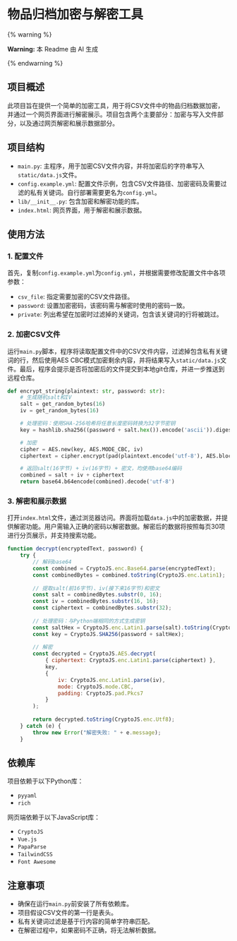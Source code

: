 # 物品归档加密与解密工具

{% warning %}

**Warning:** 本 Readme 由 AI 生成

{% endwarning %}

## 项目概述

此项目旨在提供一个简单的加密工具，用于将CSV文件中的物品归档数据加密，并通过一个网页界面进行解密展示。项目包含两个主要部分：加密与写入文件部分，以及通过网页解密和展示数据部分。

## 项目结构
- `main.py`: 主程序，用于加密CSV文件内容，并将加密后的字符串写入`static/data.js`文件。
- `config.example.yml`: 配置文件示例，包含CSV文件路径、加密密码及需要过滤的私有关键词。自行部署需要更名为`config.yml`。
- `lib/__init__.py`: 包含加密和解密功能的库。
- `index.html`: 网页界面，用于解密和展示数据。

## 使用方法

### 1. 配置文件

首先，复制`config.example.yml`为`config.yml`，并根据需要修改配置文件中各项参数：

- `csv_file`: 指定需要加密的CSV文件路径。
- `password`: 设置加密密码，该密码需与解密时使用的密码一致。
- `private`: 列出希望在加密时过滤掉的关键词，包含该关键词的行将被跳过。

### 2. 加密CSV文件

运行`main.py`脚本，程序将读取配置文件中的CSV文件内容，过滤掉包含私有关键词的行，然后使用AES CBC模式加密剩余内容，并将结果写入`static/data.js`文件。最后，程序会提示是否将加密后的文件提交到本地git仓库，并进一步推送到远程仓库。

```python
def encrypt_string(plaintext: str, password: str):
    # 生成随机salt和IV
    salt = get_random_bytes(16)
    iv = get_random_bytes(16)

    # 处理密码：使用SHA-256哈希将任意长度密码转换为32字节密钥
    key = hashlib.sha256((password + salt.hex()).encode('ascii')).digest()

    # 加密
    cipher = AES.new(key, AES.MODE_CBC, iv)
    ciphertext = cipher.encrypt(pad(plaintext.encode('utf-8'), AES.block_size))

    # 返回salt(16字节) + iv(16字节) + 密文，均使用base64编码
    combined = salt + iv + ciphertext
    return base64.b64encode(combined).decode('utf-8')
```

### 3. 解密和展示数据

打开`index.html`文件，通过浏览器访问。界面将加载`data.js`中的加密数据，并提供解密功能。用户需输入正确的密码以解密数据。解密后的数据将按照每页30项进行分页展示，并支持搜索功能。

```javascript
function decrypt(encryptedText, password) {
    try {
        // 解码base64
        const combined = CryptoJS.enc.Base64.parse(encryptedText);
        const combinedBytes = combined.toString(CryptoJS.enc.Latin1);
        
        // 提取salt(前16字节)、iv(接下来16字节)和密文
        const salt = combinedBytes.substr(0, 16);
        const iv = combinedBytes.substr(16, 16);
        const ciphertext = combinedBytes.substr(32);
        
        // 处理密码：与Python端相同的方式生成密钥
        const saltHex = CryptoJS.enc.Latin1.parse(salt).toString(CryptoJS.enc.Hex);
        const key = CryptoJS.SHA256(password + saltHex);
        
        // 解密
        const decrypted = CryptoJS.AES.decrypt(
            { ciphertext: CryptoJS.enc.Latin1.parse(ciphertext) },
            key,
            {
                iv: CryptoJS.enc.Latin1.parse(iv),
                mode: CryptoJS.mode.CBC,
                padding: CryptoJS.pad.Pkcs7
            }
        );
        
        return decrypted.toString(CryptoJS.enc.Utf8);
    } catch (e) {
        throw new Error("解密失败: " + e.message);
    }
```

## 依赖库

项目依赖于以下Python库：
- `pyyaml`
- `rich`

网页端依赖于以下JavaScript库：
- `CryptoJS`
- `Vue.js`
- `PapaParse`
- `TailwindCSS`
- `Font Awesome`

## 注意事项

- 确保在运行`main.py`前安装了所有依赖库。
- 项目假设CSV文件的第一行是表头。
- 私有关键词过滤是基于行内容的简单字符串匹配。
- 在解密过程中，如果密码不正确，将无法解析数据。